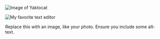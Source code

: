 ![Image of Yaktocat](https://octodex.github.com/images/yaktocat.png)

![My favorite text editor](https://upload.wikimedia.org/wikipedia/commons/thumb/9/9f/Vimlogo.svg/1022px-Vimlogo.svg.png)

Replace this with an image, like your photo. Ensure you include some alt-text.

